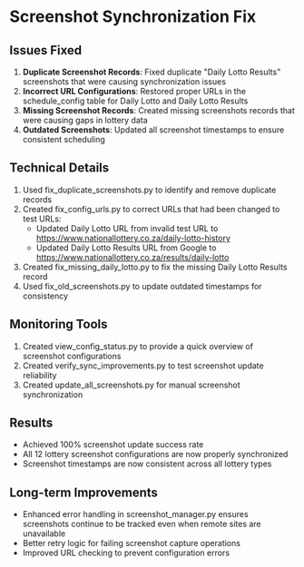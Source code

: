 # Screenshot Synchronization Fix

## Issues Fixed
1. **Duplicate Screenshot Records**: Fixed duplicate "Daily Lotto Results" screenshots that were causing synchronization issues
2. **Incorrect URL Configurations**: Restored proper URLs in the schedule_config table for Daily Lotto and Daily Lotto Results
3. **Missing Screenshot Records**: Created missing screenshots records that were causing gaps in lottery data
4. **Outdated Screenshots**: Updated all screenshot timestamps to ensure consistent scheduling

## Technical Details
1. Used fix_duplicate_screenshots.py to identify and remove duplicate records
2. Created fix_config_urls.py to correct URLs that had been changed to test URLs:
   - Updated Daily Lotto URL from invalid test URL to https://www.nationallottery.co.za/daily-lotto-history
   - Updated Daily Lotto Results URL from Google to https://www.nationallottery.co.za/results/daily-lotto
3. Created fix_missing_daily_lotto.py to fix the missing Daily Lotto Results record
4. Used fix_old_screenshots.py to update outdated timestamps for consistency

## Monitoring Tools
1. Created view_config_status.py to provide a quick overview of screenshot configurations
2. Created verify_sync_improvements.py to test screenshot update reliability
3. Created update_all_screenshots.py for manual screenshot synchronization

## Results
- Achieved 100% screenshot update success rate
- All 12 lottery screenshot configurations are now properly synchronized
- Screenshot timestamps are now consistent across all lottery types

## Long-term Improvements
- Enhanced error handling in screenshot_manager.py ensures screenshots continue to be tracked even when remote sites are unavailable
- Better retry logic for failing screenshot capture operations
- Improved URL checking to prevent configuration errors